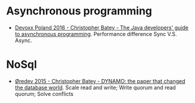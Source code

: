 # Asynchronous programming
* [Devoxx Poland 2016 - Christopher Batey - The Java developers' guide to asynchronous programming](https://www.youtube.com/watch?v=F32XoAPijTo). Performance difference Sync V.S. Async.

# NoSql
* [Øredev 2015 - Christopher Batey - DYNAMO: the paper that changed the database world](https://www.youtube.com/watch?v=hMt9yFp0JKM&t=1284s). Scale read and write; Write quorum and read quorum; Solve conflicts
